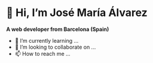 # 👋 Hi, I’m José María Álvarez
**A web developer from Barcelona (Spain)**
- 🌱 I’m currently learning ...
- 💞️ I’m looking to collaborate on ...
- 📫 How to reach me ...
